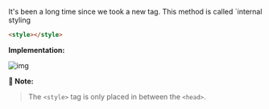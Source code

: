 It's been a long time since we took a new tag. This method is called `internal styling

```html
<style></style>
```

**Implementation:**

![img](https://lh6.googleusercontent.com/VI66a_XaRQfGsobYPbhYROU2h02pNE5VWiKgjJV-OAZ0h0Iqnfe5CjPO_hUWy8HlW39fBZksB_eGAteyPU644_mAjC-9tuLg5V5MtijacOOGp6HswbDb8JfIu5cvItPrfpabV6Ne=s0)

**📝 Note:**

> The `<style>` tag is only placed in between the `<head>`.
